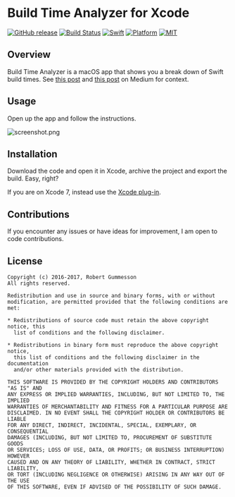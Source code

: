 Build Time Analyzer for Xcode
======================

[![GitHub release](https://img.shields.io/github/release/RobertGummesson/BuildTimeAnalyzer-for-Xcode.svg)](https://github.com/RobertGummesson/BuildTimeAnalyzer-for-Xcode/releases/latest)
[![Build Status](https://travis-ci.org/RobertGummesson/BuildTimeAnalyzer-for-Xcode.svg?branch=master)](https://travis-ci.org/RobertGummesson/BuildTimeAnalyzer-for-Xcode)
[![Swift](https://img.shields.io/badge/Swift-3.0-orange.svg)](https://swift.org)
[![Platform](https://img.shields.io/badge/platform-osx-blue.svg)](https://github.com/RobertGummesson/BuildTimeAnalyzer-for-Xcode)
[![MIT](https://img.shields.io/badge/License-MIT-blue.svg)](https://opensource.org/licenses/MIT)

## Overview

Build Time Analyzer is a macOS app that shows you a break down of Swift build times. See [this post]( https://medium.com/p/fc92cdd91e31) and [this post](https://medium.com/p/37b0a7514cbe) on Medium for context. 

## Usage

Open up the app and follow the instructions.

![screenshot.png](https://raw.githubusercontent.com/RobertGummesson/BuildTimeAnalyzer-for-Xcode/master/Screenshots/screenshot.png)

## Installation

Download the code and open it in Xcode, archive the project and export the build. Easy, right?

If you are on Xcode 7, instead use the [Xcode plug-in](https://github.com/RobertGummesson/BuildTimeAnalyzer-for-Xcode/releases/tag/v0.0.0-Plugin-for-Xcode7).

## Contributions

If you encounter any issues or have ideas for improvement, I am open to code contributions.

## License

    Copyright (c) 2016-2017, Robert Gummesson
    All rights reserved.

    Redistribution and use in source and binary forms, with or without
    modification, are permitted provided that the following conditions are met:

    * Redistributions of source code must retain the above copyright notice, this
      list of conditions and the following disclaimer.

    * Redistributions in binary form must reproduce the above copyright notice,
      this list of conditions and the following disclaimer in the documentation
      and/or other materials provided with the distribution.

    THIS SOFTWARE IS PROVIDED BY THE COPYRIGHT HOLDERS AND CONTRIBUTORS "AS IS" AND
    ANY EXPRESS OR IMPLIED WARRANTIES, INCLUDING, BUT NOT LIMITED TO, THE IMPLIED
    WARRANTIES OF MERCHANTABILITY AND FITNESS FOR A PARTICULAR PURPOSE ARE
    DISCLAIMED. IN NO EVENT SHALL THE COPYRIGHT HOLDER OR CONTRIBUTORS BE LIABLE
    FOR ANY DIRECT, INDIRECT, INCIDENTAL, SPECIAL, EXEMPLARY, OR CONSEQUENTIAL
    DAMAGES (INCLUDING, BUT NOT LIMITED TO, PROCUREMENT OF SUBSTITUTE GOODS
    OR SERVICES; LOSS OF USE, DATA, OR PROFITS; OR BUSINESS INTERRUPTION) HOWEVER
    CAUSED AND ON ANY THEORY OF LIABILITY, WHETHER IN CONTRACT, STRICT LIABILITY,
    OR TORT (INCLUDING NEGLIGENCE OR OTHERWISE) ARISING IN ANY WAY OUT OF THE USE
    OF THIS SOFTWARE, EVEN IF ADVISED OF THE POSSIBILITY OF SUCH DAMAGE.
